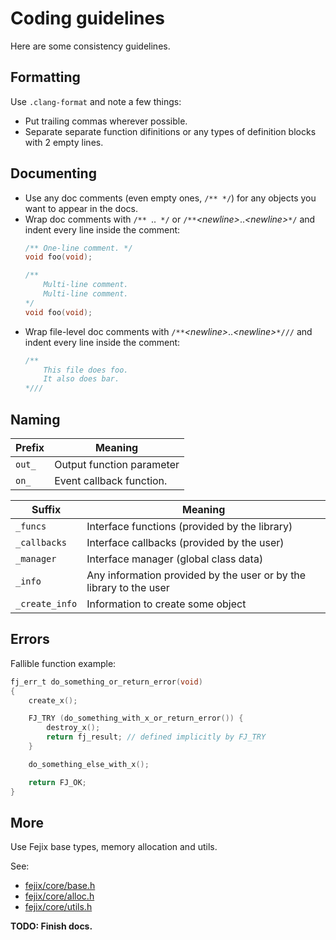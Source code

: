 # Coding guidelines

Here are some consistency guidelines.

## Formatting

Use `.clang-format` and note a few things:

* Put trailing commas wherever possible.
* Separate separate function difinitions or any types of definition blocks with 2 empty lines.

## Documenting

* Use any doc comments (even empty ones, `/** */`) for any objects you want to appear in the docs.
* Wrap doc comments with `/** `..` */` or `/**`*\<newline\>*..*\<newline\>*`*/`
  and indent every line inside the comment:
    ```c
    /** One-line comment. */
    void foo(void);

    /**
        Multi-line comment.
        Multi-line comment.
    */
    void foo(void);
    ```
* Wrap file-level doc comments with `/**`*\<newline\>*..*\<newline\>*`*///`
  and indent every line inside the comment:
    ```c
    /**
        This file does foo.
        It also does bar.
    *///
    ```

## Naming

| Prefix | Meaning                   |
| ------ | ------------------------- |
| `out_` | Output function parameter |
| `on_`  | Event callback function.  |

| Suffix         | Meaning                                                              |
| -------------- | -------------------------------------------------------------------- |
| `_funcs`       | Interface functions (provided by the library)                        |
| `_callbacks`   | Interface callbacks (provided by the user)                           |
| `_manager`     | Interface manager (global class data)                                |
| `_info`        | Any information provided by the user or by the library to the user   |
| `_create_info` | Information to create some object                                    |

## Errors

Fallible function example:

```c
fj_err_t do_something_or_return_error(void)
{
    create_x();

    FJ_TRY (do_something_with_x_or_return_error()) {
        destroy_x();
        return fj_result; // defined implicitly by FJ_TRY
    }

    do_something_else_with_x();

    return FJ_OK;
}
```

## More

Use Fejix base types, memory allocation and utils.

See:
* [fejix/core/base.h](../../include/fejix/core/base.h)
* [fejix/core/alloc.h](../../include/fejix/core/alloc.h)
* [fejix/core/utils.h](../../include/fejix/core/utils.h)

**TODO: Finish docs.**
